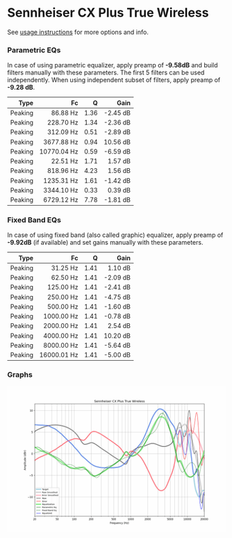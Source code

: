 # Sennheiser CX Plus True Wireless
See [usage instructions](https://github.com/jaakkopasanen/AutoEq#usage) for more options and info.

### Parametric EQs
In case of using parametric equalizer, apply preamp of **-9.58dB** and build filters manually
with these parameters. The first 5 filters can be used independently.
When using independent subset of filters, apply preamp of **-9.28 dB**.

| Type    | Fc          |    Q | Gain     |
|--------:|------------:|-----:|---------:|
| Peaking | 86.88 Hz    | 1.36 | -2.45 dB |
| Peaking | 228.70 Hz   | 1.34 | -2.36 dB |
| Peaking | 312.09 Hz   | 0.51 | -2.89 dB |
| Peaking | 3677.88 Hz  | 0.94 | 10.56 dB |
| Peaking | 10770.04 Hz | 0.59 | -6.59 dB |
| Peaking | 22.51 Hz    | 1.71 | 1.57 dB  |
| Peaking | 818.96 Hz   | 4.23 | 1.56 dB  |
| Peaking | 1235.31 Hz  | 1.61 | -1.42 dB |
| Peaking | 3344.10 Hz  | 0.33 | 0.39 dB  |
| Peaking | 6729.12 Hz  | 7.78 | -1.81 dB |

### Fixed Band EQs
In case of using fixed band (also called graphic) equalizer, apply preamp of **-9.92dB**
(if available) and set gains manually with these parameters.

| Type    | Fc          |    Q | Gain     |
|--------:|------------:|-----:|---------:|
| Peaking | 31.25 Hz    | 1.41 | 1.10 dB  |
| Peaking | 62.50 Hz    | 1.41 | -2.09 dB |
| Peaking | 125.00 Hz   | 1.41 | -2.41 dB |
| Peaking | 250.00 Hz   | 1.41 | -4.75 dB |
| Peaking | 500.00 Hz   | 1.41 | -1.60 dB |
| Peaking | 1000.00 Hz  | 1.41 | -0.78 dB |
| Peaking | 2000.00 Hz  | 1.41 | 2.54 dB  |
| Peaking | 4000.00 Hz  | 1.41 | 10.20 dB |
| Peaking | 8000.00 Hz  | 1.41 | -5.64 dB |
| Peaking | 16000.01 Hz | 1.41 | -5.00 dB |

### Graphs
![](./Sennheiser%20CX%20Plus%20True%20Wireless.png)